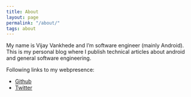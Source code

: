 ```yaml
---
title: About
layout: page
permalink: "/about/"
tags: about
---
```


My name is Vijay Vankhede and I’m software engineer (mainly Android).  This is my personal blog where I publish technical articles about android and general software engineering. 

Following links to my webpresence:

* [Github](https://github.com/vsvankhede)
* [Twitter](https://twitter.com/vsvankhede)